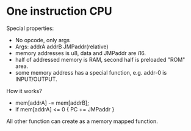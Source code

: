 # One instruction CPU

Special properties:
 * No opcode, only args
 * Args: addrA addrB JMPaddr(relative)
 * memory addresses is u8, data and JMPaddr are i16.
 * half of addressed memory is RAM, second half is preloaded "ROM" area. 
 * some memory address has a special function, e.g. addr-0 is INPUT/OUTPUT.

How it works?
 * mem[addrA] -= mem[addrB];
 * if mem[addrA] <= 0 { PC += JMPaddr }

All other function can create as a memory mapped function.
